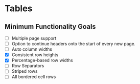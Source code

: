# Tables

## Minimum Functionality Goals
- [ ] Multiple page support
- [ ] Option to continue headers onto the start of every new page.
- [ ] Auto column widths
- [x] Consistent row heights
- [x] Percentage-based row widths
- [ ] Row Separators
- [ ] Striped rows
- [ ] All bordered cell rows
